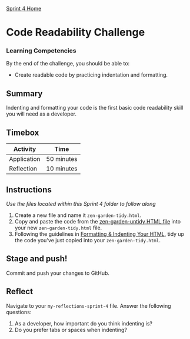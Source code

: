 [Sprint 4 Home](README.md)

# Code Readability Challenge

### Learning Competencies 
By the end of the challenge, you should be able to:

- Create readable code by practicing indentation and formatting.

## Summary
Indenting and formatting your code is the first basic code readability skill you will need as a developer.

## Timebox

Activity | Time|
------------|----------|
Application | 50 minutes
Reflection | 10 minutes

## Instructions
_Use the files located within this Sprint 4 folder to follow along_

1. Create a new file and name it `zen-garden-tidy.html`.
2. Copy and paste the code from the [zen-garden-untidy HTML file](zen-garden-untidy.html) into your new `zen-garden-tidy.html` file.
3. Following the guidelines in [Formatting & Indenting Your HTML](https://www.granneman.com/webdev/coding/formatting-and-indenting-your-html), tidy up the code you've just copied into your `zen-garden-tidy.html`.

## Stage and push! 
Commit and push your changes to GitHub. 

## Reflect 
Navigate to your `my-reflections-sprint-4` file.
Answer the following questions:

1. As a developer, how important do you think indenting is?
2. Do you prefer tabs or spaces when indenting?

